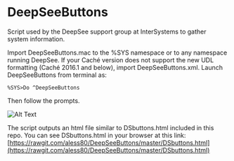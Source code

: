 # DeepSeeButtons
Script used by the DeepSee support group at InterSystems to gather system information. 

Import DeepSeeButtons.mac to the %SYS namespace or to any namespace running DeepSee. If your Caché version does not support the new UDL formatting (Caché 2016.1 and below), import DeepSeeButtons.xml. 
Launch DeepSeeButtons from terminal as:

`%SYS>Do ^DeepSeeButtons`

Then follow the prompts. 

![Alt Text](https://github.com/aless80/DeepSeeButtons/blob/master/HowTo.gif)

The script outputs an html file similar to DSbuttons.html included in this repo. You can see DSbuttons.html in your browser at this link: [https://rawgit.com/aless80/DeepSeeButtons/master/DSbuttons.html](https://rawgit.com/aless80/DeepSeeButtons/master/DSbuttons.html)

